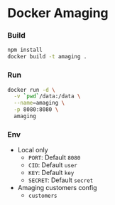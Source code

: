 # Docker Amaging

### Build

```sh
npm install
docker build -t amaging .
```

### Run

```sh
docker run -d \
  -v `pwd`/data:/data \
  --name=amaging \
  -p 8080:8080 \
  amaging
```

### Env

- Local only
  - `PORT`: Default `8080`
  - `CID`: Default `user`
  - `KEY`: Default `key`
  - `SECRET`: Default `secret`
- Amaging customers config
  - `customers`
